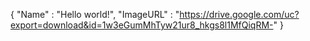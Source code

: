 {
    "Name" : "Hello world!",
    "ImageURL" : "https://drive.google.com/uc?export=download&id=1w3eGumMhTyw21ur8_hkgs8l1MfQiqRM-"
}
